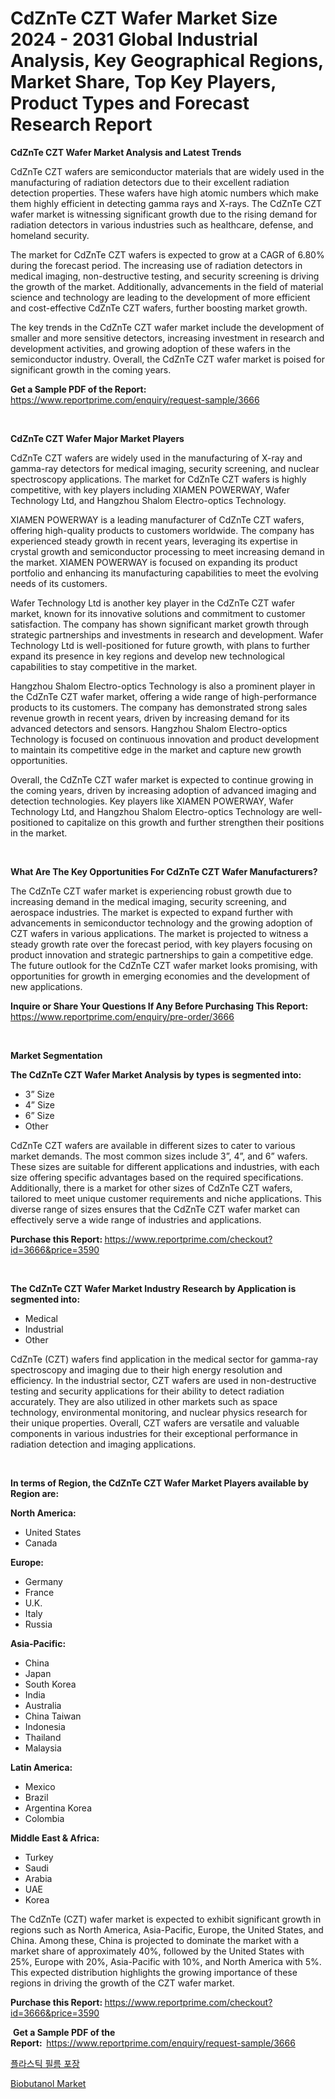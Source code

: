 <p><h1>CdZnTe CZT Wafer Market Size 2024 - 2031 Global Industrial Analysis, Key Geographical Regions, Market Share, Top Key Players, Product Types and Forecast Research Report</h1></p><p><strong>CdZnTe CZT Wafer Market Analysis and Latest Trends</strong></p>
<p><p>CdZnTe CZT wafers are semiconductor materials that are widely used in the manufacturing of radiation detectors due to their excellent radiation detection properties. These wafers have high atomic numbers which make them highly efficient in detecting gamma rays and X-rays. The CdZnTe CZT wafer market is witnessing significant growth due to the rising demand for radiation detectors in various industries such as healthcare, defense, and homeland security.</p><p>The market for CdZnTe CZT wafers is expected to grow at a CAGR of 6.80% during the forecast period. The increasing use of radiation detectors in medical imaging, non-destructive testing, and security screening is driving the growth of the market. Additionally, advancements in the field of material science and technology are leading to the development of more efficient and cost-effective CdZnTe CZT wafers, further boosting market growth.</p><p>The key trends in the CdZnTe CZT wafer market include the development of smaller and more sensitive detectors, increasing investment in research and development activities, and growing adoption of these wafers in the semiconductor industry. Overall, the CdZnTe CZT wafer market is poised for significant growth in the coming years.</p></p>
<p><strong>Get a Sample PDF of the Report:&nbsp;</strong> <a href="https://www.reportprime.com/enquiry/request-sample/3666">https://www.reportprime.com/enquiry/request-sample/3666</a></p>
<p>&nbsp;</p>
<p><strong>CdZnTe CZT Wafer Major Market Players</strong></p>
<p><p>CdZnTe CZT wafers are widely used in the manufacturing of X-ray and gamma-ray detectors for medical imaging, security screening, and nuclear spectroscopy applications. The market for CdZnTe CZT wafers is highly competitive, with key players including XIAMEN POWERWAY, Wafer Technology Ltd, and Hangzhou Shalom Electro-optics Technology.</p><p>XIAMEN POWERWAY is a leading manufacturer of CdZnTe CZT wafers, offering high-quality products to customers worldwide. The company has experienced steady growth in recent years, leveraging its expertise in crystal growth and semiconductor processing to meet increasing demand in the market. XIAMEN POWERWAY is focused on expanding its product portfolio and enhancing its manufacturing capabilities to meet the evolving needs of its customers.</p><p>Wafer Technology Ltd is another key player in the CdZnTe CZT wafer market, known for its innovative solutions and commitment to customer satisfaction. The company has shown significant market growth through strategic partnerships and investments in research and development. Wafer Technology Ltd is well-positioned for future growth, with plans to further expand its presence in key regions and develop new technological capabilities to stay competitive in the market.</p><p>Hangzhou Shalom Electro-optics Technology is also a prominent player in the CdZnTe CZT wafer market, offering a wide range of high-performance products to its customers. The company has demonstrated strong sales revenue growth in recent years, driven by increasing demand for its advanced detectors and sensors. Hangzhou Shalom Electro-optics Technology is focused on continuous innovation and product development to maintain its competitive edge in the market and capture new growth opportunities.</p><p>Overall, the CdZnTe CZT wafer market is expected to continue growing in the coming years, driven by increasing adoption of advanced imaging and detection technologies. Key players like XIAMEN POWERWAY, Wafer Technology Ltd, and Hangzhou Shalom Electro-optics Technology are well-positioned to capitalize on this growth and further strengthen their positions in the market.</p></p>
<p>&nbsp;</p>
<p><strong>What Are The Key Opportunities For CdZnTe CZT Wafer Manufacturers?</strong></p>
<p><p>The CdZnTe CZT wafer market is experiencing robust growth due to increasing demand in the medical imaging, security screening, and aerospace industries. The market is expected to expand further with advancements in semiconductor technology and the growing adoption of CZT wafers in various applications. The market is projected to witness a steady growth rate over the forecast period, with key players focusing on product innovation and strategic partnerships to gain a competitive edge. The future outlook for the CdZnTe CZT wafer market looks promising, with opportunities for growth in emerging economies and the development of new applications.</p></p>
<p><strong>Inquire or Share Your Questions If Any Before Purchasing This Report:</strong> <a href="https://www.reportprime.com/enquiry/pre-order/3666">https://www.reportprime.com/enquiry/pre-order/3666</a></p>
<p>&nbsp;</p>
<p><strong>Market Segmentation</strong></p>
<p><strong>The CdZnTe CZT Wafer Market Analysis by types is segmented into:</strong></p>
<p><ul><li>3” Size</li><li>4” Size</li><li>6” Size</li><li>Other</li></ul></p>
<p><p>CdZnTe CZT wafers are available in different sizes to cater to various market demands. The most common sizes include 3”, 4”, and 6” wafers. These sizes are suitable for different applications and industries, with each size offering specific advantages based on the required specifications. Additionally, there is a market for other sizes of CdZnTe CZT wafers, tailored to meet unique customer requirements and niche applications. This diverse range of sizes ensures that the CdZnTe CZT wafer market can effectively serve a wide range of industries and applications.</p></p>
<p><strong>Purchase this Report:&nbsp;</strong><a href="https://www.reportprime.com/checkout?id=3666&price=3590">https://www.reportprime.com/checkout?id=3666&price=3590</a></p>
<p>&nbsp;</p>
<p><strong>The CdZnTe CZT Wafer Market Industry Research by Application is segmented into:</strong></p>
<p><ul><li>Medical</li><li>Industrial</li><li>Other</li></ul></p>
<p><p>CdZnTe (CZT) wafers find application in the medical sector for gamma-ray spectroscopy and imaging due to their high energy resolution and efficiency. In the industrial sector, CZT wafers are used in non-destructive testing and security applications for their ability to detect radiation accurately. They are also utilized in other markets such as space technology, environmental monitoring, and nuclear physics research for their unique properties. Overall, CZT wafers are versatile and valuable components in various industries for their exceptional performance in radiation detection and imaging applications.</p></p>
<p>&nbsp;</p>
<p><strong>In terms of Region, the CdZnTe CZT Wafer Market Players available by Region are:</strong></p>
<p>
    <p> <strong> North America: </strong>
        <ul>
            <li>United States</li>
            <li>Canada</li>
        </ul>
        </p> 
    <p> <strong> Europe: </strong>
        <ul>
            <li>Germany</li>
            <li>France</li>
            <li>U.K.</li>
            <li>Italy</li>
            <li>Russia</li>
        </ul>
        </p> 
    <p> <strong> Asia-Pacific: </strong>
        <ul>
            <li>China</li>
            <li>Japan</li>
            <li>South Korea</li>
            <li>India</li>
            <li>Australia</li>
            <li>China Taiwan</li>
            <li>Indonesia</li>
            <li>Thailand</li>
            <li>Malaysia</li>
        </ul>
        </p> 
    <p> <strong> Latin America: </strong>
        <ul>
            <li>Mexico</li>
            <li>Brazil</li>
            <li>Argentina Korea</li>
            <li>Colombia</li>
        </ul>
        </p> 
    <p> <strong> Middle East & Africa: </strong>
        <ul>
            <li>Turkey</li>
            <li>Saudi</li>
            <li>Arabia</li>
            <li>UAE</li>
            <li>Korea</li>
        </ul>
    </p>
    </p>
<p><p>The CdZnTe (CZT) wafer market is expected to exhibit significant growth in regions such as North America, Asia-Pacific, Europe, the United States, and China. Among these, China is projected to dominate the market with a market share of approximately 40%, followed by the United States with 25%, Europe with 20%, Asia-Pacific with 10%, and North America with 5%. This expected distribution highlights the growing importance of these regions in driving the growth of the CZT wafer market.</p></p>
<p><strong>Purchase this Report: </strong><a href="https://www.reportprime.com/checkout?id=3666&price=3590">https://www.reportprime.com/checkout?id=3666&price=3590</a></p>
<p>&nbsp;<strong>Get a Sample PDF of the Report:&nbsp;&nbsp;</strong><a href="https://www.reportprime.com/enquiry/request-sample/3666">https://www.reportprime.com/enquiry/request-sample/3666</a></p>
<p><strong></strong></p>
<p><p><a href="https://medium.com/@nyahreinger1/%ED%94%8C%EB%9D%BC%EC%8A%A4%ED%8B%B1-%ED%95%84%EB%A6%84-%ED%8F%AC%EC%9E%A5-%EC%8B%9C%EC%9E%A5-%EA%B7%9C%EB%AA%A8-%EC%8B%9C%EC%9E%A5-%EC%A0%84%EB%A7%9D-%EB%B0%8F-%EC%8B%9C%EC%9E%A5-%EC%98%88%EC%B8%A1-2024%EB%85%84%EB%B6%80%ED%84%B0-2031%EB%85%84-1f958b3f016b">플라스틱 필름 포장</a></p><p><a href="https://carnation-joke-41f.notion.site/Biobutanol-Market-with-the-goal-of-estimating-the-market-size-and-future-growth-potential-of-various-4f02a83298be45d79f23b84434bab313">Biobutanol Market</a></p></p>